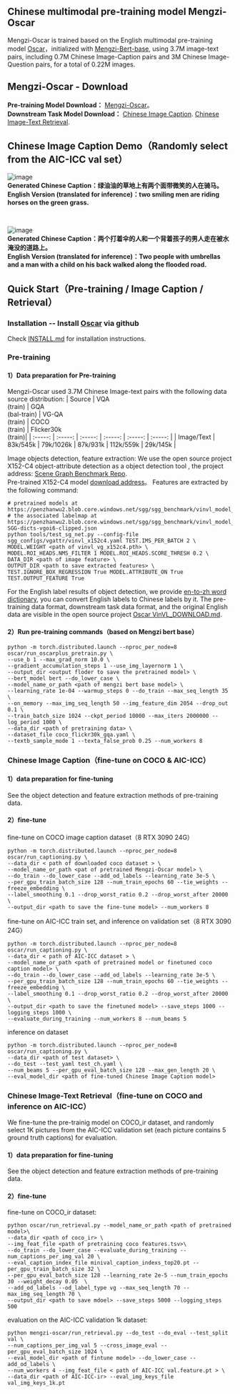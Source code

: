 ## Chinese multimodal pre-training model Mengzi-Oscar 
Mengzi-Oscar is trained based on the English multimodal pre-training model [Oscar](https://github.com/microsoft/Oscar)，initialized with [Mengzi-Bert-base](https://huggingface.co/Langboat/mengzi-bert-base), 
using 3.7M image-text pairs, including 0.7M Chinese Image-Caption pairs and 3M Chinese Image-Question pairs, for a total of 0.22M images.
##  Mengzi-Oscar - Download
**Pre-training Model Download：**  [Mengzi-Oscar](https://huggingface.co/Langboat/mengzi-oscar-base)。  
**Downstream Task Model Download：**  [Chinese Image Caption](https://huggingface.co/Langboat/mengzi-oscar-base-caption).  [Chinese Image-Text Retrieval](https://huggingface.co/Langboat/mengzi-oscar-base-retrieval).
## Chinese Image Caption Demo（Randomly select from the AIC-ICC val set）
![image](https://github.com/ckmstydy/Mengzi/blob/main/Demo_images/1.png)  
**Generated Chinese Caption：绿油油的草地上有两个面带微笑的人在骑马。**   
**English Version (translated for inference)：two smiling men are riding horses on the green grass.**     

<br>

![image](https://github.com/ckmstydy/Mengzi/blob/main/Demo_images/2.png)  
**Generated Chinese Caption：两个打着伞的人和一个背着孩子的男人走在被水淹没的道路上。**  
**English Version (translated for inference)：Two people with umbrellas and a man with a child on his back walked along the flooded road.**     

## Quick Start（Pre-training / Image Caption / Retrieval）
### Installation -- Install [Oscar](https://github.com/microsoft/Oscar) via github
Check [INSTALL.md](https://github.com/microsoft/Oscar/blob/master/INSTALL.md) for installation instructions.

### Pre-training
#### 1）Data preparation for Pre-training
Mengzi-Oscar used 3.7M Chinese Image-text pairs with the following data source distribution:
| Source | VQA<br>(train) | GQA<br>(bal-train) | VG-QA<br>(train)	| COCO<br>(train) | Flicker30k<br>(train)|
| :-----: | :-----: | :-----: | :-----: | :-----: | :-----: |
| Image/Text | 83k/545k | 79k/1026k | 87k/931k | 112k/559k | 29k/145k |

Image objects detection, feature extraction:
We use the open source project X152-C4 object-attribute detection as a object detection tool , the project address: [Scene Graph Benchmark Repo](https://github.com/microsoft/scene_graph_benchmark).  
Pre-trained X152-C4 model [download address](https://penzhanwu2.blob.core.windows.net/sgg/sgg_benchmark/vinvl_model_zoo/vinvl_vg_x152c4.pth)。 
Features are extracted by the following command:
```
# pretrained models at https://penzhanwu2.blob.core.windows.net/sgg/sgg_benchmark/vinvl_model_zoo/vinvl_vg_x152c4.pth
# the associated labelmap at https://penzhanwu2.blob.core.windows.net/sgg/sgg_benchmark/vinvl_model_zoo/VG-SGG-dicts-vgoi6-clipped.json
python tools/test_sg_net.py --config-file sgg_configs/vgattr/vinvl_x152c4.yaml TEST.IMS_PER_BATCH 2 \
MODEL.WEIGHT <path of vinvl_vg_x152c4.pth> \
MODEL.ROI_HEADS.NMS_FILTER 1 MODEL.ROI_HEADS.SCORE_THRESH 0.2 \
DATA_DIR <path of image feature> \
OUTPUT_DIR <path to save extracted features> \
TEST.IGNORE_BOX_REGRESSION True MODEL.ATTRIBUTE_ON True TEST.OUTPUT_FEATURE True
```
For the English label results of object detection, we provide [en-to-zh word dictionary](https://github.com/ckmstydy/Mengzi/blob/main/chinese_label.json),
you can convert English labels to Chinese labels by it. The pre-training data format, downstream task data format, and the original English data are visible in the open source project [Oscar VinVL_DOWNLOAD.md](https://github.com/microsoft/Oscar/blob/master/VinVL_DOWNLOAD.md).

#### 2）Run pre-training commands（based on Mengzi bert base）
```
python -m torch.distributed.launch --nproc_per_node=8 oscar/run_oscarplus_pretrain.py \
--use_b 1 --max_grad_norm 10.0 \
--gradient_accumulation_steps 1 --use_img_layernorm 1 \
--output_dir <output floder to save the pretrained model> \
--bert_model bert --do_lower_case \
--model_name_or_path <path of mengzi bert base model> \
--learning_rate 1e-04 --warmup_steps 0 --do_train --max_seq_length 35 \
--on_memory --max_img_seq_length 50 --img_feature_dim 2054 --drop_out 0.1 \
--train_batch_size 1024 --ckpt_period 10000 --max_iters 2000000 --log_period 1000 \
--data_dir <path of pretraining data> \
--dataset_file coco_flickr30k_gqa.yaml \
--textb_sample_mode 1 --texta_false_prob 0.25 --num_workers 8 
```
### Chinese Image Caption（fine-tune on COCO & AIC-ICC）
#### 1）data preparation for fine-tuning
See the object detection and feature extraction methods of pre-training data.
#### 2）fine-tune
fine-tune on COCO image caption dataset（8 RTX 3090 24G）
```
python -m torch.distributed.launch --nproc_per_node=8 oscar/run_captioning.py \
--data_dir < path of downloaded coco dataset > \
--model_name_or_path <pat of pretrained Mengzi-Oscar model> \
--do_train --do_lower_case --add_od_labels --learning_rate 3e-5 \
--per_gpu_train_batch_size 128 --num_train_epochs 60 --tie_weights --freeze_embedding \
--label_smoothing 0.1 --drop_worst_ratio 0.2 --drop_worst_after 20000 \
--output_dir <path to save the fine-tune model> --num_workers 8
```
  
fine-tune on AIC-ICC train set, and inference on validation set（8 RTX 3090 24G）  
```
python -m torch.distributed.launch --nproc_per_node=8 oscar/run_captioning.py \
--data_dir < path of AIC-ICC dataset > \
--model_name_or_path <path of pretrained model or finetuned coco caption model> \
--do_train --do_lower_case --add_od_labels --learning_rate 3e-5 \
--per_gpu_train_batch_size 128 --num_train_epochs 60 --tie_weights --freeze_embedding \
--label_smoothing 0.1 --drop_worst_ratio 0.2 --drop_worst_after 20000 \
--output_dir <path to save the finetuned model> --save_steps 1000 --logging_steps 1000 \
--evaluate_during_training --num_workers 8 --num_beams 5
```

inference on dataset
```
python -m torch.distributed.launch --nproc_per_node=8 oscar/run_captioning.py \
--data_dir <path of test dataset> \
--do_test --test_yaml test_ch.yaml \
--num_beams 5 --per_gpu_eval_batch_size 128 --max_gen_length 20 \
--eval_model_dir <path of fine-tuned Chinese Image Caption model>
```

### Chinese Image-Text Retrieval（fine-tune on COCO and inference on AIC-ICC）
We fine-tune the pre-trainig model on COCO_ir dataset, and randomly select 1K pictures from the AIC-ICC validation set (each picture contains 5 ground truth captions) for evaluation.
#### 1）data preparation for fine-tuning  
See the object detection and feature extraction methods of pre-training data.
#### 2）fine-tune
fine-tune on COCO_ir dataset:
```
python oscar/run_retrieval.py --model_name_or_path <path of pretrained model>\
--data_dir <path of coco_ir> \
--img_feat_file <path of pretraining coco features.tsv>\
--do_train --do_lower_case --evaluate_during_training --num_captions_per_img_val 20 \
--eval_caption_index_file minival_caption_indexs_top20.pt --per_gpu_train_batch_size 32 \
--per_gpu_eval_batch_size 128 --learning_rate 2e-5 --num_train_epochs 30 --weight_decay 0.05  \
--add_od_labels --od_label_type vg --max_seq_length 70 --max_img_seq_length 70 \
--output_dir <path to save mdoel> --save_steps 5000 --logging_steps 500
```
evaluation on the AIC-ICC validation 1k dataset:
```
python mengzi-oscar/run_retrieval.py --do_test --do_eval --test_split val \
--num_captions_per_img_val 5 --cross_image_eval --per_gpu_eval_batch_size 1024 \
--eval_model_dir <path of fintune model> --do_lower_case --add_od_labels \
--num_workers 4 --img_feat_file < path of AIC-ICC val.feature.pt > \
--data_dir <path of AIC-ICC-ir> --eval_img_keys_file val_img_keys_1k.pt
```
